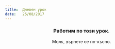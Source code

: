 ```yaml
---
title:  Дневен урок
date:   25/08/2017
---
```


### <center>Работим по този урок.</center>
<center>Моля, върнете се по-късно.</center>